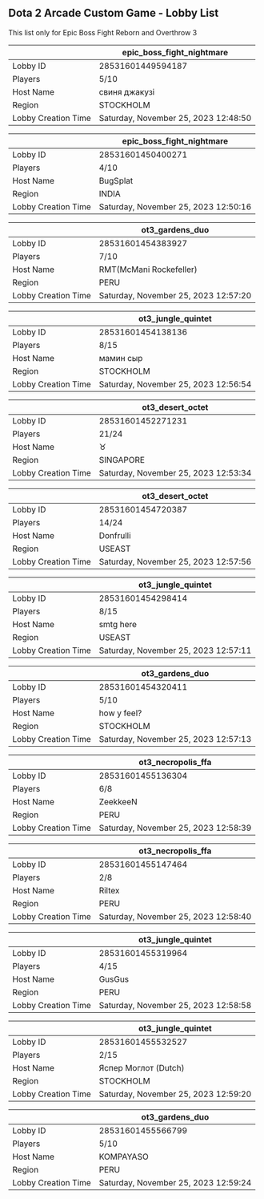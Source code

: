## Dota 2 Arcade Custom Game - Lobby List

This list only for Epic Boss Fight Reborn and Overthrow 3

|  | epic_boss_fight_nightmare |
| ------ | ------ |
| Lobby ID | 28531601449594187 |
| Players | 5/10 |
| Host Name | свиня джакузі |
| Region | STOCKHOLM |
| Lobby Creation Time | Saturday, November 25, 2023 12:48:50 |


|  | epic_boss_fight_nightmare |
| ------ | ------ |
| Lobby ID | 28531601450400271 |
| Players | 4/10 |
| Host Name | BugSplat |
| Region | INDIA |
| Lobby Creation Time | Saturday, November 25, 2023 12:50:16 |


|  | ot3_gardens_duo |
| ------ | ------ |
| Lobby ID | 28531601454383927 |
| Players | 7/10 |
| Host Name | RMT(McMani Rockefeller) |
| Region | PERU |
| Lobby Creation Time | Saturday, November 25, 2023 12:57:20 |


|  | ot3_jungle_quintet |
| ------ | ------ |
| Lobby ID | 28531601454138136 |
| Players | 8/15 |
| Host Name | мамин сыр |
| Region | STOCKHOLM |
| Lobby Creation Time | Saturday, November 25, 2023 12:56:54 |


|  | ot3_desert_octet |
| ------ | ------ |
| Lobby ID | 28531601452271231 |
| Players | 21/24 |
| Host Name | ♉ |
| Region | SINGAPORE |
| Lobby Creation Time | Saturday, November 25, 2023 12:53:34 |


|  | ot3_desert_octet |
| ------ | ------ |
| Lobby ID | 28531601454720387 |
| Players | 14/24 |
| Host Name | Donfrulli |
| Region | USEAST |
| Lobby Creation Time | Saturday, November 25, 2023 12:57:56 |


|  | ot3_jungle_quintet |
| ------ | ------ |
| Lobby ID | 28531601454298414 |
| Players | 8/15 |
| Host Name | smtg here |
| Region | USEAST |
| Lobby Creation Time | Saturday, November 25, 2023 12:57:11 |


|  | ot3_gardens_duo |
| ------ | ------ |
| Lobby ID | 28531601454320411 |
| Players | 5/10 |
| Host Name | how y feel? |
| Region | STOCKHOLM |
| Lobby Creation Time | Saturday, November 25, 2023 12:57:13 |


|  | ot3_necropolis_ffa |
| ------ | ------ |
| Lobby ID | 28531601455136304 |
| Players | 6/8 |
| Host Name | ZeekkeeN |
| Region | PERU |
| Lobby Creation Time | Saturday, November 25, 2023 12:58:39 |


|  | ot3_necropolis_ffa |
| ------ | ------ |
| Lobby ID | 28531601455147464 |
| Players | 2/8 |
| Host Name | Riltex |
| Region | PERU |
| Lobby Creation Time | Saturday, November 25, 2023 12:58:40 |


|  | ot3_jungle_quintet |
| ------ | ------ |
| Lobby ID | 28531601455319964 |
| Players | 4/15 |
| Host Name | GusGus |
| Region | PERU |
| Lobby Creation Time | Saturday, November 25, 2023 12:58:58 |


|  | ot3_jungle_quintet |
| ------ | ------ |
| Lobby ID | 28531601455532527 |
| Players | 2/15 |
| Host Name | Яспер Моглот (Dutch) |
| Region | STOCKHOLM |
| Lobby Creation Time | Saturday, November 25, 2023 12:59:20 |


|  | ot3_gardens_duo |
| ------ | ------ |
| Lobby ID | 28531601455566799 |
| Players | 5/10 |
| Host Name | KOMPAYASO |
| Region | PERU |
| Lobby Creation Time | Saturday, November 25, 2023 12:59:24 |



